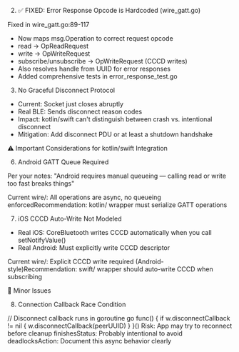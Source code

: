 
  2. ✅ FIXED: Error Response Opcode is Hardcoded (wire_gatt.go)

  Fixed in wire_gatt.go:89-117
  - Now maps msg.Operation to correct request opcode
  - read → OpReadRequest
  - write → OpWriteRequest
  - subscribe/unsubscribe → OpWriteRequest (CCCD writes)
  - Also resolves handle from UUID for error responses
  - Added comprehensive tests in error_response_test.go

  3. No Graceful Disconnect Protocol

  - Current: Socket just closes abruptly
  - Real BLE: Sends disconnect reason codes
  - Impact: kotlin/swift can't distinguish between crash vs. intentional disconnect
  - Mitigation: Add disconnect PDU or at least a shutdown handshake

  ⚠️ Important Considerations for kotlin/swift Integration


  6. Android GATT Queue Required

  Per your notes:
  "Android requires manual queueing — calling read or write too fast breaks things"

  Current wire/: All operations are async, no queueing enforcedRecommendation: kotlin/ wrapper must
  serialize GATT operations

  7. iOS CCCD Auto-Write Not Modeled

  - Real iOS: CoreBluetooth writes CCCD automatically when you call setNotifyValue()
  - Real Android: Must explicitly write CCCD descriptor

  Current wire/: Explicit CCCD write required (Android-style)Recommendation: swift/ wrapper should
  auto-write CCCD when subscribing

  🔧 Minor Issues

  8. Connection Callback Race Condition

  // Disconnect callback runs in goroutine
  go func() {
      if w.disconnectCallback != nil {
          w.disconnectCallback(peerUUID)
      }
  }()
  Risk: App may try to reconnect before cleanup finishesStatus: Probably intentional to avoid
  deadlocksAction: Document this async behavior clearly
